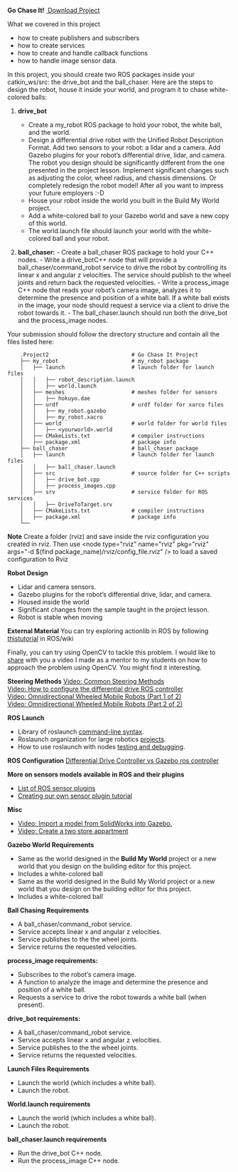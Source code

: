 **Go Chase It!**
  [ Download Project](https://review-api.udacity.com/api/v1/submissions/2704136/archive)

What we covered in this project
- how to create publishers and subscribers
- how to create services
- how to create and handle callback functions
- how to handle image sensor data.

In this project, you should create two ROS packages inside your catkin_ws/src: the drive_bot and the ball_chaser. Here are the steps to design the robot, house it inside your world, and program it to chase white-colored balls:

 1. **drive_bot**
    - Create a my_robot ROS package to hold your robot, the white ball, and the world.
    - Design a differential drive robot with the Unified Robot Description Format. Add two sensors to your robot: a lidar and a camera. Add Gazebo plugins for your robot’s differential drive, lidar, and camera. The robot you design should be significantly different from the one presented in the project lesson. Implement significant changes such as adjusting the color, wheel radius, and chassis dimensions. Or completely redesign the robot model! After all you want to impress your future employers :-D
    - House your robot inside the world you built in the Build My World project.
    - Add a white-colored ball to your Gazebo world and save a new copy of this world.
    - The world.launch file should launch your world with the white-colored ball and your robot.

 2.  **ball_chaser:**
    - Create a ball_chaser ROS package to hold your C++ nodes.
    - Write a drive_botC++ node that will provide a ball_chaser/command_robot service to drive the robot by controlling its linear x and angular z velocities. The service should publish to the wheel joints and return back the requested velocities.
    - Write a process_image C++ node that reads your robot’s camera image, analyzes it to determine the presence and position of a white ball. If a white ball exists in the image, your node should request a service via a client to drive the robot towards it.
    - The ball_chaser.launch should run both the drive_bot and the process_image nodes.

Your submission should follow the directory structure and contain all the files listed here:

```
    .Project2                          # Go Chase It Project
    ├── my_robot                       # my_robot package                   
    │   ├── launch                     # launch folder for launch files   
    │   │   ├── robot_description.launch
    │   │   ├── world.launch
    │   ├── meshes                     # meshes folder for sensors
    │   │   ├── hokuyo.dae
    │   ├── urdf                       # urdf folder for xarco files
    │   │   ├── my_robot.gazebo
    │   │   ├── my_robot.xacro
    │   ├── world                      # world folder for world files
    │   │   ├── <yourworld>.world
    │   ├── CMakeLists.txt             # compiler instructions
    │   ├── package.xml                # package info
    ├── ball_chaser                    # ball_chaser package                   
    │   ├── launch                     # launch folder for launch files   
    │   │   ├── ball_chaser.launch
    │   ├── src                        # source folder for C++ scripts
    │   │   ├── drive_bot.cpp
    │   │   ├── process_images.cpp
    │   ├── srv                        # service folder for ROS services
    │   │   ├── DriveToTarget.srv
    │   ├── CMakeLists.txt             # compiler instructions
    │   ├── package.xml                # package info                  
    └──                              
```

**Note**
Create a folder (rviz) and save inside the rviz configuration you created in
rviz.  Then use \<node type="rviz" name="rviz" pkg="rviz" args="-d \$(find
package_name)/rviz/config_file.rviz" /\> to load a saved configuration to Rviz

**Robot Design**
-   Lidar and camera sensors.
-   Gazebo plugins for the robot’s differential drive, lidar, and camera.
-   Housed inside the world
-   Significant changes from the sample taught in the project lesson.
-   Robot is stable when moving

**External Material**
You can try exploring actionlib in ROS by following [thistutorial](http://wiki.ros.org/actionlib/Tutorials) in ROS/wiki

Finally, you can try using OpenCV to tackle this problem. I would like to [share](https://youtu.be/0H-OVbAhwqA) with you a video I made as a mentor to my students on how to approach the problem using OpenCV. You might find it interesting.

**Steering Methods**
[Video: Common Steering Methods](https://www.youtube.com/watch?v=F3G0sUz3_Jw&feature=emb_title)  
[Video: How to configure the differential drive ROS controller](https://www.youtube.com/watch?v=9OWxX7PA4SU)  
[Video: Omnidirectional Wheeled Mobile Robots (Part 1 of 2)](https://www.youtube.com/watch?v=NcOT9hOsceE)  
[Video: Omnidirectional Wheeled Mobile Robots (Part 2 of 2)](https://www.youtube.com/watch?v=B1K-ti5Lqjc)

**ROS Launch**
-   Library of roslaunch [command-line syntax](http://wiki.ros.org/roslaunch/Commandline%20Tools).
-   Roslaunch organization for large robotics [projects](https://review.udacity.com/wiki.ros.org/roslaunch/Tutorials/Roslaunch%20tips%20for%20larger%20projects).
-   How to use roslaunch with nodes [testing and debugging](http://wiki.ros.org/roslaunch/Tutorials/Roslaunch%20Nodes%20in%20Valgrind%20or%20GDB).

**ROS Configuration**
[Differential Drive Controller vs Gazebo ros controller](https://answers.ros.org/question/209389/what-is-the-difference-between-the-gazebo-differential-drive-plugin-and-a-differential-drive-controller-spawned-by-controller_spawner/)

**More on sensors models available in ROS and their plugins**
-   [List of ROS sensor plugins](http://gazebosim.org/tutorials?tut=ros_gzplugins)
-   [Creating our own sensor plugin tutorial](https://review.udacity.com/The%20next%20step%20is%20to%20make%20sure%20we%20are%20confident%20writing%20our%20own%20plugins,%20and%20this%20is%20explained%20here%20with%20a%20great%20level%20of%20details.)

**Misc**
 - [Video: Import a model from SolidWorks into Gazebo.](https://www.youtube.com/watch?v=T7X_p_KMwus)  
 - [Video: Create a two store appartment](https://www.youtube.com/watch?v=gSurY5XlsIs)

**Gazebo World Requirements**
-   Same as the world designed in the **Build My World** project or a new world
    that you design on the building editor for this project.
-   Includes a white-colored ball
-   Same as the world designed in the Build My World project or a new world that
    you design on the building editor for this project.
-   Includes a white-colored ball

**Ball Chasing Requirements**
-   A ball_chaser/command_robot service.
-   Service accepts linear x and angular z velocities.
-   Service publishes to the the wheel joints.
-   Service returns the requested velocities.

**process_image requirements:**
-   Subscribes to the robot’s camera image.
-   A function to analyze the image and determine the presence and position of a
white ball.
-   Requests a service to drive the robot towards a white ball (when present).

**drive_bot requirements:**
-   A ball_chaser/command_robot service.
-   Service accepts linear x and angular z velocities.
-   Service publishes to the the wheel joints.
-   Service returns the requested velocities.

**Launch Files Requirements**
-   Launch the world (which includes a white ball).
-   Launch the robot.

**World.launch requirements**
-   Launch the world (which includes a white ball).
-   Launch the robot.

**ball_chaser.launch requirements**
-   Run the drive_bot C++ node.
-   Run the process_image C++ node.

